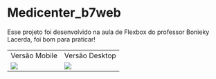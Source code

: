 # Medicenter_b7web
Esse projeto foi desenvolvido na aula de Flexbox do professor Bonieky Lacerda, foi bom para praticar!

<table>
  <tr>
    <td>Versão Mobile</td>
     <td>Versão Desktop</td>
  </tr>
  <tr>
    <td valign="top"><img src="https://user-images.githubusercontent.com/83733895/171300843-681c4eda-3883-4fe4-a43b-34774336d6f1.png"></td>
    <td valign="top"><img src="https://user-images.githubusercontent.com/83733895/171300568-05bc557f-b1ff-4cbb-a640-08c7db17f7df.png"></td>
  </tr>
 </table>
